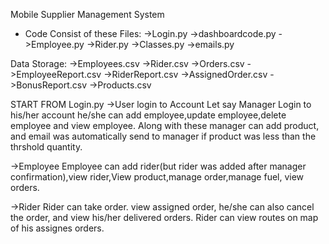 Mobile Supplier Management System

* Code Consist of these Files:
->Login.py
->dashboardcode.py
->Employee.py
->Rider.py
->Classes.py
->emails.py

Data Storage:
->Employees.csv
->Rider.csv
->Orders.csv
->EmployeeReport.csv
->RiderReport.csv
->AssignedOrder.csv
->BonusReport.csv
->Products.csv


START FROM Login.py
->User login to Account
Let say Manager Login to his/her account he/she can add employee,update employee,delete employee and view employee. Along with these manager can add product, 
and email was automatically send to manager if product was less than the thrshold quantity.

->Employee
Employee can add rider(but rider was added after manager confirmation),view rider,View product,manage order,manage fuel, view orders.

->Rider
Rider can take order. view assigned order, he/she can also cancel the order, and view his/her delivered orders. Rider can view routes on map of his assignes orders.

